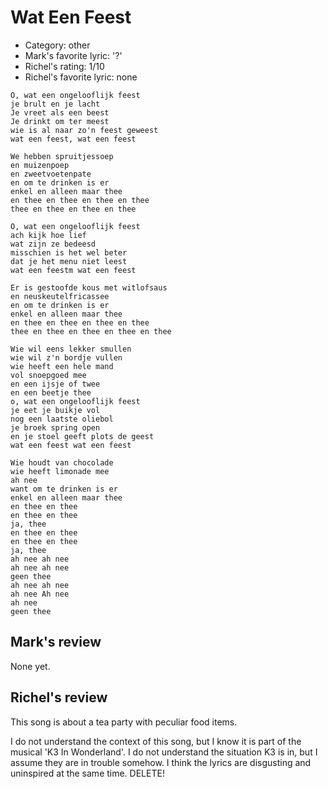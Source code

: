 # Wat Een Feest

 * Category: other
 * Mark's favorite lyric: '?'
 * Richel's rating: 1/10
 * Richel's favorite lyric: none

```
O, wat een ongelooflijk feest
je brult en je lacht
Je vreet als een beest
Je drinkt om ter meest
wie is al naar zo'n feest geweest
wat een feest, wat een feest

We hebben spruitjessoep
en muizenpoep
en zweetvoetenpate
en om te drinken is er
enkel en alleen maar thee
en thee en thee en thee en thee
thee en thee en thee en thee

O, wat een ongelooflijk feest
ach kijk hoe lief
wat zijn ze bedeesd
misschien is het wel beter
dat je het menu niet leest
wat een feestm wat een feest

Er is gestoofde kous met witlofsaus
en neuskeutelfricassee
en om te drinken is er
enkel en alleen maar thee
en thee en thee en thee en thee
thee en thee en thee en thee en thee

Wie wil eens lekker smullen
wie wil z'n bordje vullen
wie heeft een hele mand
vol snoepgoed mee
en een ijsje of twee
en een beetje thee
o, wat een ongelooflijk feest
je eet je buikje vol
nog een laatste oliebol
je broek spring open
en je stoel geeft plots de geest
wat een feest wat een feest

Wie houdt van chocolade
wie heeft limonade mee
ah nee
want om te drinken is er
enkel en alleen maar thee
en thee en thee
en thee en thee
ja, thee
en thee en thee
en thee en thee
ja, thee
ah nee ah nee
ah nee ah nee
geen thee
ah nee ah nee
ah nee Ah nee
ah nee
geen thee
```

## Mark's review

None yet.

## Richel's review

This song is about a tea party with peculiar food items.

I do not understand the context of this song, but I know it is part of the musical 'K3 In Wonderland'. I do not understand the
situation K3 is in, but I assume they are in trouble somehow. I think the lyrics are disgusting and uninspired at the same time. DELETE! 

